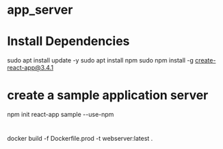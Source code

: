 # app_server

# Install Dependencies
sudo apt install update -y
sudo apt install npm
sudo npm install -g create-react-app@3.4.1

# create a sample application server
npm init react-app sample --use-npm

#
docker build -f Dockerfile.prod -t webserver:latest .
